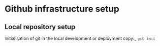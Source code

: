 # Github infrastructure setup
## Local repository setup

Initialisation of git in the local development or deployment copy:_
`git init`

